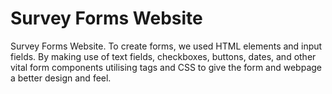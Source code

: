# Survey Forms Website
 Survey Forms Website.   To create forms, we used HTML elements and input fields. By making use of text fields, checkboxes, buttons, dates, and other vital form components utilising tags and CSS to give the form and webpage a better design and feel.
